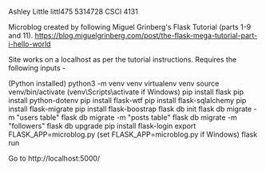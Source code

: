 Ashley Little
littl475
5314728
CSCI 4131

Microblog created by following Miguel Grinberg's Flask Tutorial (parts 1-9 and 11).
https://blog.miguelgrinberg.com/post/the-flask-mega-tutorial-part-i-hello-world

Site works on a localhost as per the tutorial instructions. Requires the following inputs  -

(Python installed)
python3 -m venv venv
virtualenv venv
source venv/bin/activate (venv\Scripts\activate if Windows)
pip install flask
pip install python-dotenv
pip install flask-wtf
pip install flask-sqlalchemy
pip install flask-migrate
pip install flask-boostrap
flask db init
flask db migrate -m "users table"
flask db migrate -m "posts table"
flask db migrate -m "followers"
flask db upgrade
pip install flask-login
export FLASK_APP=microblog.py (set FLASK_APP=microblog.py if Windows)
flask run

Go to http://localhost:5000/
